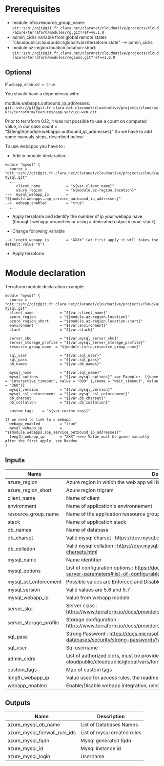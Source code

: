 # Prerequisites
* module.infra.resource_group_name: `git::ssh://git@git.fr.clara.net/claranet/cloudnative/projects/cloud/azure/terraform/modules/rg.git?ref=v0.1.0`
* admin_cidrs variable from global remote states "cloudpublic/cloudpublic/global/vars/terraform.state" --> admin_cidrs
* module.az-region.location|location-short: `git::ssh://git@git.fr.clara.net/claranet/cloudnative/projects/cloud/azure/terraform/modules/regions.git?ref=v1.0.0`

## Optional

if `webapp_enabled = true`

You should have a dependency with:

module.webapps.outbound_ip_addresses: `git::ssh://git@git.fr.clara.net:claranet/cloudnative/projects/cloud/azure/terraform/features/app-service-web.git`

Prior to terraform 0.12, it was not possible to use a count on computed value, in our case count = "${length(module.webapps.outbound_ip_addresses}"
So we have to add some manualy steps, described below:

To use webapps you have to :

* Add in module declaration:

```
module "mysql" {
  source = "git::ssh://git@git.fr.clara.net/claranet/cloudnative/projects/cloud/azure/terraform/features/db-mysql.git"
  ...
     client_name            = "${var.client_name}"
     azure_region           = "${module.az-region.location}"
-->  mysql_webapp_ip        = "${module.webapps.app_service_outbound_ip_addresses}"
-->  webapp_enabled         = "true"
  ...
```
* Apply terraform and identify the number of ip your webapp have (throught webapp properties or using a dedicated output in your stack) 

* Change following variable 

```
--> length_webapp_ip        = "XXXX" (at first apply it will takes the default value "0")

```

* Apply terraform 

# Module declaration

Terraform module declaration example:

```
module "mysql" {
  source = "git::ssh://git@git.fr.clara.net/claranet/cloudnative/projects/cloud/azure/terraform/features/db-mysql.git"
  client_name            = "${var.client_name}"
  azure_region           = "${module.az-region.location}"
  azure_region_short     = "${module.az-region.location-short}"
  environment            = "${var.environment}"
  stack                  = "${var.stack}"

  server_sku             = "${var.mysql_server_sku}"
  server_storage_profile = "${var.mysql_server_storage_profile}"
  resource_group_name  = "${module.infra.resource_group_name}"

  sql_user               = "${var.sql_user}"
  sql_pass               = "${var.sql_pass}"
  db_names               = "${var.db_names}"

  mysql_name             = "${var.sql_name}"
  mysql_options          = "${var.mysql_options}" ==> Example:  [{name = "interactive_timeout", value = "600" },{name = "wait_timeout", value = "260"}]
  mysql_version          = "${var.mysql_version}"
  mysql_ssl_enforcement  = "${var.mysql_ssl_enforcement}"
  db_charset             = "${var.db_charset}"
  db_collation           = "${var.db_collation}"

  custom_tags    = "${var.custom_tags}"

If we need to link to a webapp
  webapp_enabled         = "true"
  mysql_webapp_ip        = "${module.webapps.app_service_outbound_ip_addresses}"
  length_webapp_ip       = "XXX" ===> Value must be given manually after the first apply, see Readme
}

```

## Inputs

| Name | Description | Type | Default | Required |
|------|-------------|:----:|:-----:|:-----:|
| azure_region | Azure region in which the web app will be hosted | string | - | yes |
| azure_region_short | Azure region trigram | string | - | yes |
| client_name | Name of client | string | - | yes |
| environment | Name of application's environnement | string | - | yes |
| resource_group_name | Name of the application ressource group, herited from infra module | string | - | yes |
| stack | Name of application stack | string | - | yes |
| db_names | Name of database | list | `<list>` | no |
| db_charset | Valid mysql charset : https://dev.mysql.com/doc/refman/5.7/en/charset-charsets.html | map | `<map>` | no |
| db_collation | Valid mysql collation : https://dev.mysql.com/doc/refman/5.7/en/charset-charsets.html | map | `<map>` | no |
| mysql_name | Name identifier | string | - | yes |
| mysql_options | List of configuration options : https://docs.microsoft.com/fr-fr/azure/mysql/howto-server-parameters#list-of-configurable-server-parameters | list | `<list>` | no |
| mysql_ssl_enforcement | Possible values are Enforced and Disabled | string | `Disabled` | no |
| mysql_version | Valid values are 5.6 and 5.7 | string | `5.7` | no |
| mysql_webapp_ip | Value from webapp module | list | `<list>` | no |
| server_sku | Server class : https://www.terraform.io/docs/providers/azurerm/r/mysql_server.html#sku | map | `<map>` | no |
| server_storage_profile | Storage configuration : https://www.terraform.io/docs/providers/azurerm/r/mysql_server.html#storage_profile | map | `<map>` | no |
| sql_pass | Strong Password : https://docs.microsoft.com/en-us/sql/relational-databases/security/strong-passwords?view=sql-server-2017 | string | - | yes |
| sql_user | Sql username | string | - | yes |
| admin_cidrs | List of authorized cidrs, must be provided using remote states cloudpublic/cloudpublic/global/vars/terraform.state --> admin_cidrs | list | - | yes |
| custom_tags | Map of custom tags | map | - | yes |
| length_webapp_ip | Value used for access rules, the readme scenario must be followed | string | `0` | no |
| webapp_enabled | Enable/Disable webapp integration, used by access rules | string | `false` | no |

## Outputs

| Name | Description |
|------|-------------|
| azure_mysql_db_name | List of Databases Names |
| azure_mysql_firewall_rule_ids | List of mysql created rules |
| azure_mysql_fqdn | Mysql generated fqdn |
| azure_mysql_id | Mysql instance id |
| azure_mysql_login | Username |

